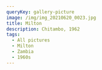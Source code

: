 ```yaml
---
queryKey: gallery-picture
image: /img/img_20210620_0023.jpg
title: Milton
description: Chitambo, 1962
tags:
  - All pictures
  - Milton
  - Zambia
  - 1960s
---
```


